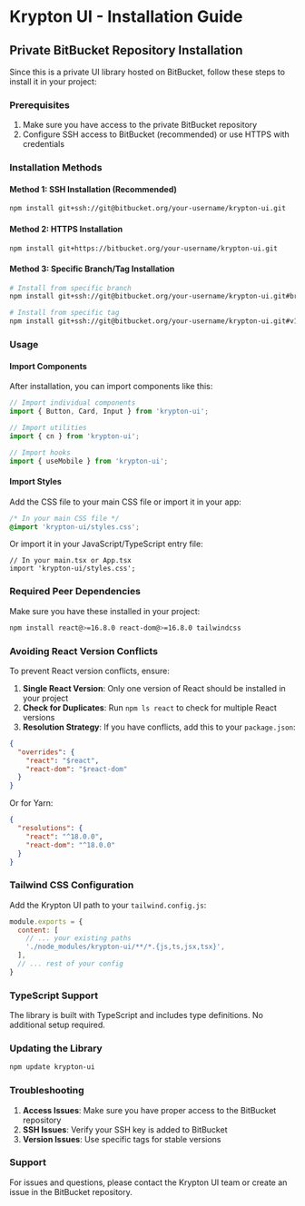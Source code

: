 # Krypton UI - Installation Guide

## Private BitBucket Repository Installation

Since this is a private UI library hosted on BitBucket, follow these steps to install it in your project:

### Prerequisites

1. Make sure you have access to the private BitBucket repository
2. Configure SSH access to BitBucket (recommended) or use HTTPS with credentials

### Installation Methods

#### Method 1: SSH Installation (Recommended)

```bash
npm install git+ssh://git@bitbucket.org/your-username/krypton-ui.git
```

#### Method 2: HTTPS Installation

```bash
npm install git+https://bitbucket.org/your-username/krypton-ui.git
```

#### Method 3: Specific Branch/Tag Installation

```bash
# Install from specific branch
npm install git+ssh://git@bitbucket.org/your-username/krypton-ui.git#branch-name

# Install from specific tag
npm install git+ssh://git@bitbucket.org/your-username/krypton-ui.git#v1.0.0
```

### Usage

#### Import Components

After installation, you can import components like this:

```typescript
// Import individual components
import { Button, Card, Input } from 'krypton-ui';

// Import utilities
import { cn } from 'krypton-ui';

// Import hooks
import { useMobile } from 'krypton-ui';
```

#### Import Styles

Add the CSS file to your main CSS file or import it in your app:

```css
/* In your main CSS file */
@import 'krypton-ui/styles.css';
```

Or import it in your JavaScript/TypeScript entry file:

```tsx
// In your main.tsx or App.tsx
import 'krypton-ui/styles.css';
```

### Required Peer Dependencies

Make sure you have these installed in your project:

```bash
npm install react@>=16.8.0 react-dom@>=16.8.0 tailwindcss
```

### Avoiding React Version Conflicts

To prevent React version conflicts, ensure:

1. **Single React Version**: Only one version of React should be installed in your project
2. **Check for Duplicates**: Run `npm ls react` to check for multiple React versions
3. **Resolution Strategy**: If you have conflicts, add this to your `package.json`:

```json
{
  "overrides": {
    "react": "$react",
    "react-dom": "$react-dom"
  }
}
```

Or for Yarn:

```json
{
  "resolutions": {
    "react": "^18.0.0",
    "react-dom": "^18.0.0"
  }
}
```

### Tailwind CSS Configuration

Add the Krypton UI path to your `tailwind.config.js`:

```javascript
module.exports = {
  content: [
    // ... your existing paths
    './node_modules/krypton-ui/**/*.{js,ts,jsx,tsx}',
  ],
  // ... rest of your config
}
```

### TypeScript Support

The library is built with TypeScript and includes type definitions. No additional setup required.

### Updating the Library

```bash
npm update krypton-ui
```

### Troubleshooting

1. **Access Issues**: Make sure you have proper access to the BitBucket repository
2. **SSH Issues**: Verify your SSH key is added to BitBucket
3. **Version Issues**: Use specific tags for stable versions

### Support

For issues and questions, please contact the Krypton UI team or create an issue in the BitBucket repository.